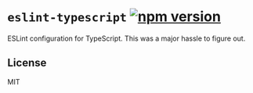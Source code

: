 # `eslint-typescript` [![npm version](https://badge.fury.io/js/%40sondr3%2Feslint-config-typescript.svg)](https://badge.fury.io/js/%40sondr3%2Feslint-config-typescript)

ESLint configuration for TypeScript. This was a major hassle to figure out.

## License

MIT
